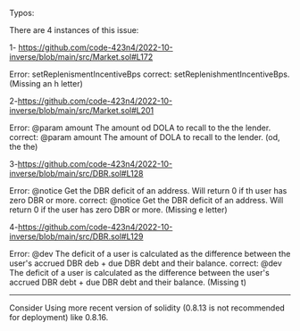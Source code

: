 Typos:

There are 4 instances of this issue:

1- https://github.com/code-423n4/2022-10-inverse/blob/main/src/Market.sol#L172

Error: setReplenismentIncentiveBps
correct: setReplenishmentIncentiveBps. (Missing an h letter)


2-https://github.com/code-423n4/2022-10-inverse/blob/main/src/Market.sol#L201

Error: @param amount The amount od DOLA to recall to the the lender.
correct: @param amount The amount of DOLA to recall to the lender. (od, the the)

3-https://github.com/code-423n4/2022-10-inverse/blob/main/src/DBR.sol#L128

Error: @notice Get the DBR deficit of an address. Will return 0 if th user has zero DBR or more.
correct: @notice Get the DBR deficit of an address. Will return 0 if the user has zero DBR or more. (Missing e letter)

4-https://github.com/code-423n4/2022-10-inverse/blob/main/src/DBR.sol#L129

Error: @dev The deficit of a user is calculated as the difference between the user's accrued DBR deb + due DBR debt and their balance.
correct:  @dev The deficit of a user is calculated as the difference between the user's accrued DBR debt + due DBR debt and their balance. (Missing t)

************************************************************************************************************************************

Consider Using more recent version of solidity (0.8.13 is not recommended for deployment) like 0.8.16.


